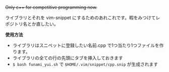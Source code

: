 ~~Only c++ for competitive programming now.~~

ライブラリとそれを vim-snippet にするためのあれこれです。暇をみつけてレポジトリ名とか直したい。

**使用方法**
+ ライブラリはスニペットに登録したい名前.cpp で1つ当たり1つファイルを作ります。
+ ライブラリの全ての行の先頭にタブを挿入しておきます
+ ```$ bash funami_yui.sh``` で ```$HOME/.vim/snippet/cpp.snip``` が生成されます
